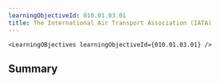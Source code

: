 ```yaml
---
learningObjectiveId: 010.01.03.01
title: The International Air Transport Association (IATA)
---
```


```tsx eval
<LearningOBjectives learningObjectiveId={010.01.03.01} />
```

## Summary
